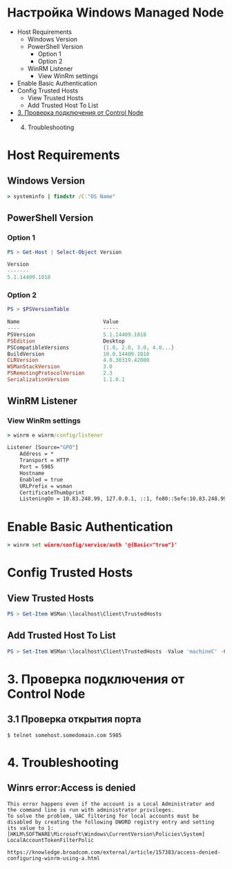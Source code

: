 # Настройка Windows Managed Node
* Host Requirements
  * Windows Version
  * PowerShell Version
    * Option 1
    * Option 2
  * WinRM Listener
    * View WinRm settings
* Enable Basic Authentication
* Config Trusted Hosts
  * View Trusted Hosts
  * Add Trusted Host To List
* [3. Проверка подключения от Control Node]()
* 4. Troubleshooting
# Host Requirements
## Windows Version
``` cmd
> systeminfo | findstr /C:"OS Name"
```
## PowerShell Version
### Option 1
```powershell
PS > Get-Host | Select-Object Version

Version
-------
5.1.14409.1018
```
### Option 2
```powershell
PS > $PSVersionTable

Name                           Value
----                           -----
PSVersion                      5.1.14409.1018
PSEdition                      Desktop
PSCompatibleVersions           {1.0, 2.0, 3.0, 4.0...}
BuildVersion                   10.0.14409.1018
CLRVersion                     4.0.30319.42000
WSManStackVersion              3.0
PSRemotingProtocolVersion      2.3
SerializationVersion           1.1.0.1
```
## WinRM Listener
### View WinRm settings
```cmd
> winrm e winrm/config/listener

Listener [Source="GPO"]
    Address = *
    Transport = HTTP
    Port = 5985
    Hostname
    Enabled = true
    URLPrefix = wsman
    CertificateThumbprint
    ListeningOn = 10.83.248.99, 127.0.0.1, ::1, fe80::5efe:10.83.248.99%14
```
# Enable Basic Authentication
```cmd
> winrm set winrm/config/service/auth '@{Basic="true"}'
```
# Config Trusted Hosts
## View Trusted Hosts
```powershell
PS > Get-Item WSMan:\localhost\Client\TrustedHosts
```
## Add Trusted Host To List
```powershell
PS > Set-Item WSMan:\localhost\Client\TrustedHosts -Value 'machineC' -Concatenate
```
# 3. Проверка подключения от Control Node
## 3.1 Проверка открытия порта
```shell
$ telnet somehost.somedomain.com 5985
```
# 4. Troubleshooting
## Winrs error:Access is denied
```
This error happens even if the account is a Local Administrator and the command line is run with administrator privileges.
To solve the problem, UAC filtering for local accounts must be disabled by creating the following DWORD registry entry and setting its value to 1:
[HKLM\SOFTWARE\Microsoft\Windows\CurrentVersion\Policies\System] LocalAccountTokenFilterPolic

https://knowledge.broadcom.com/external/article/157383/access-denied-configuring-winrm-using-a.html
```
 
